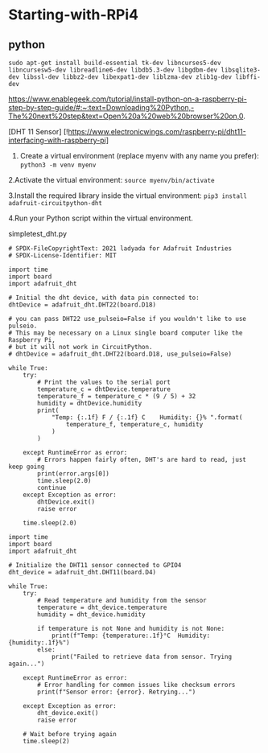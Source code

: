 # Starting-with-RPi4

## python 
```sudo apt-get install build-essential tk-dev libncurses5-dev libncursesw5-dev libreadline6-dev libdb5.3-dev libgdbm-dev libsqlite3-dev libssl-dev libbz2-dev libexpat1-dev liblzma-dev zlib1g-dev libffi-dev ```

https://www.enablegeek.com/tutorial/install-python-on-a-raspberry-pi-step-by-step-guide/#:~:text=Downloading%20Python,-The%20next%20step&text=Open%20a%20web%20browser%20on,0.


[DHT 11 Sensor] [!https://www.electronicwings.com/raspberry-pi/dht11-interfacing-with-raspberry-pi]              

1. Create a virtual environment (replace myenv with any name you prefer):
```python3 -m venv myenv ```

2.Activate the virtual environment:
```source myenv/bin/activate```

3.Install the required library inside the virtual environment:
```pip3 install adafruit-circuitpython-dht```

4.Run your Python script within the virtual environment.

simpletest_dht.py
```
# SPDX-FileCopyrightText: 2021 ladyada for Adafruit Industries
# SPDX-License-Identifier: MIT

import time
import board
import adafruit_dht

# Initial the dht device, with data pin connected to:
dhtDevice = adafruit_dht.DHT22(board.D18)

# you can pass DHT22 use_pulseio=False if you wouldn't like to use pulseio.
# This may be necessary on a Linux single board computer like the Raspberry Pi,
# but it will not work in CircuitPython.
# dhtDevice = adafruit_dht.DHT22(board.D18, use_pulseio=False)

while True:
    try:
        # Print the values to the serial port
        temperature_c = dhtDevice.temperature
        temperature_f = temperature_c * (9 / 5) + 32
        humidity = dhtDevice.humidity
        print(
            "Temp: {:.1f} F / {:.1f} C    Humidity: {}% ".format(
                temperature_f, temperature_c, humidity
            )
        )

    except RuntimeError as error:
        # Errors happen fairly often, DHT's are hard to read, just keep going
        print(error.args[0])
        time.sleep(2.0)
        continue
    except Exception as error:
        dhtDevice.exit()
        raise error

    time.sleep(2.0)

```

```
import time
import board
import adafruit_dht

# Initialize the DHT11 sensor connected to GPIO4
dht_device = adafruit_dht.DHT11(board.D4)

while True:
    try:
        # Read temperature and humidity from the sensor
        temperature = dht_device.temperature
        humidity = dht_device.humidity

        if temperature is not None and humidity is not None:
            print(f"Temp: {temperature:.1f}°C  Humidity: {humidity:.1f}%")
        else:
            print("Failed to retrieve data from sensor. Trying again...")

    except RuntimeError as error:
        # Error handling for common issues like checksum errors
        print(f"Sensor error: {error}. Retrying...")

    except Exception as error:
        dht_device.exit()
        raise error

    # Wait before trying again
    time.sleep(2)

```




